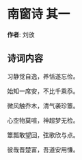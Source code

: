# 南窗诗  其一

**作者**: 刘攽

## 诗词内容

习静觉自逸，养恬遂忘俭。

始知一席安，不比千乘忝。

微风触乔木，清气袭珍簟。

心空物莫喧，神超梦无检。

簟瓢敢望回，弦歌欣与点。

彼哉晋楚富，吾道安用慊。

